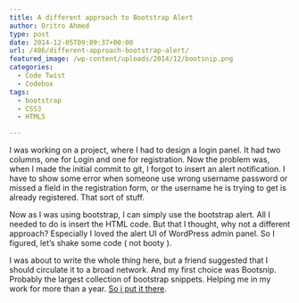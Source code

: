 ```yaml
---
title: A different approach to Bootstrap Alert
author: Oritro Ahmed
type: post
date: 2014-12-05T09:09:37+00:00
url: /486/different-approach-bootstrap-alert/
featured_image: /wp-content/uploads/2014/12/bootsnip.png
categories:
  - Code Twist
  - Codebox
tags:
  - bootstrap
  - CSS3
  - HTML5

---
```

I was working on a project, where I had to design a login panel. It had two columns, one for Login and one for registration. Now the problem was, when I made the initial commit to git, I forgot to insert an alert notification. I have to show some error when someone use wrong username password or missed a field in the registration form, or the username he is trying to get is already registered. That sort of stuff.

Now as I was using bootstrap, I can simply use the bootstrap alert. All I needed to do is insert the HTML code. But that I thought, why not a different approach? Especially I loved the alert UI of WordPress admin panel. So I figured, let&#8217;s shake some code ( not booty ).

I was about to write the whole thing here, but a friend suggested that I should circulate it to a broad network. And my first choice was Bootsnip. Probably the largest collection of bootstrap snippets. Helping me in my work for more than a year. <a href="http://bootsnipp.com/snippets/d0VDj" target="_blank">So i put it there</a>.

&nbsp;